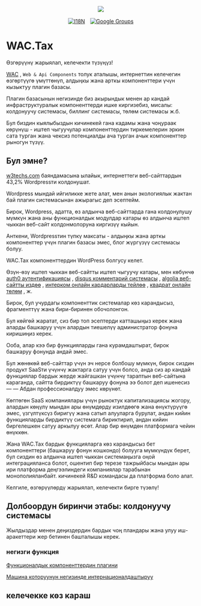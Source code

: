 <p align="center"><a href="https://wac.tax"><img src="https://cdn.jsdelivr.net/gh/wactax/img/logo.svg"/></a></p><p align="center"><a href="https://github.com/wactax/wac.tax/blob/main/doc/README.md#readme"><img alt="I18N" src="https://cdn.jsdelivr.net/gh/wactax/img/t.svg"/></a>　<a href="https://groups.google.com/u/2/g/wactax"><img alt="Google Groups" src="https://cdn.jsdelivr.net/gh/wactax/img/g-groups.svg"/></a></p>

# WAC.Tax

Өзгөрүүнү жарыялап, келечекти түзүңүз!

[WAC](https://wac.tax) , `Web & Api Components` толук аталышы, интернеттин келечегин өзгөртүүгө үмүттөнүп, алдыңкы жана арткы компоненттери үчүн кызыктуу плагин базасы.

Плагин базасынын негизинде биз акырындык менен ар кандай инфраструктуралык компоненттерди ишке киргизебиз, мисалы: колдонуучу системасы, биллинг системасы, төлөм системасы ж.б.

Бул биздин кыялыбыздын кичинекей гана кадамы жана чоңураак көрүнүш - иштеп чыгуучулар компоненттердин тиркемелерин эркин сата турган жана чексиз потенциалды ача турган ачык компоненттер рыногун түзүү.

## Бул эмне?

[w3techs.com](https://w3techs.com/technologies/details/cm-wordpress) баяндамасына ылайык, интернеттеги веб-сайттардын 43,2% Wordpressти колдонушат.

Wordpress мындай ийгиликке жете алат, мен анын экологиялык жактан бай плагин системасынан ажырагыс деп эсептейм.

Бирок, Wordpress, адатта, өз алдынча веб-сайттарда гана колдонулушу мүмкүн жана аны функционалдык модулдар катары өз алдынча иштеп чыккан веб-сайт колдонмолоруна киргизүү кыйын.

Анткени, Wordpressтин түпкү максаты - алдыңкы жана арткы компоненттер үчүн плагин базасы эмес, блог жүргүзүү системасы болуу.

WAC.Tax компоненттердин WordPress болгусу келет.

Өзүн-өзү иштеп чыккан веб-сайтты иштеп чыгуучу катары, мен көбүнчө [auth0 аутентификациясы](https://auth0.com) , [disqus комментарий системасы](https://disqus.com) , [algolia веб-сайтты издөө](https://www.algolia.com) , [интерком онлайн кардарларды тейлөө](https://www.intercom.com) , [квадрат онлайн төлөм](https://developer.squareup.com/docs/web-payments/overview) , ж.

Бирок, бул учурдагы компоненттик системалар көз карандысыз, фрагменттүү жана бири-биринен обочолонгон.

Бул көйгөй жаратат, сиз бир топ эсептерди катташыңыз керек жана аларды башкаруу үчүн алардын тиешелүү администратор фонуна киришиңиз керек.

Ооба, алар кээ бир функцияларды гана курамдаштырат, бирок башкаруу фонунда андай эмес.

Бул жөнөкөй веб-сайттар үчүн эч нерсе болбошу мүмкүн, бирок сиздин продукт SaaSти үчүнчү жактарга сатуу үчүн болсо, анда сиз ар кандай функциялар бардык жерде жайгашкан үчүнчү тараптын веб-сайтына караганда, сайтта бирдиктүү башкаруу фонуна ээ болот деп ишенесиз — — Абдан профессионалдуу эмес көрүнөт.

Көптөгөн SaaS компаниялары үчүн рыноктук капитализациясы жогору, алардын көңүлү мындан ары өнүмдөрдү изилдөөгө жана өнүктүрүүгө эмес, үзгүлтүксүз биригүү жана сатып алууларга бурулат, андан кийин функцияларды бирдиктүү системага бириктирип, андан кийин биргелешкен сатуу аркылуу өсөт. Алар бир өнүмдөн платформага чейин өнүккөн.

Жана WAC.Tax бардык функцияларга көз карандысыз бет компоненттери (башкаруу фонун кошкондо) болууга мүмкүндүк берет, бул сиздин өз алдынча иштеп чыккан системаңызга оңой интеграцияланса болот, ошентип бир терезе тажрыйбасы мындан ары ири платформа деңгээлиндеги компаниялар тарабынан монополияланбайт. кичинекей R&D командасы да платформа боло алат.

Келгиле, өзгөрүүлөрдү жарыялап, келечекти бирге түзөлү!

## Долбоордун биринчи этабы: колдонуучу системасы

Жылдыздар менен деңиздердин бардык чоң пландары жана улуу иш-аракеттери жер бетинен башталышы керек.

### негизги функция

[Функционалдык компоненттердин плагини](./pkg.md)

[Машина которуунун негизинде интернационалдаштыруу](./i18n.md)

## келечекке көз караш
